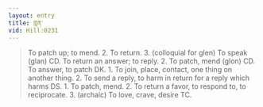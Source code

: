 ```yaml
---
layout: entry
title: གླན་
vid: Hill:0231
---
```

> To patch up; to mend\. 2\. To return\. 3\. (colloquial for glen) To speak (glan) CD\. To return an answer; to reply\. 2\. To patch, mend (glon) CD\. To answer, to patch DK\. 1\. To join, place, contact, one thing on another thing\. 2\. To send a reply, to harm in return for a reply which harms DS\. 1\. To patch, mend\. 2\. To return a favor, to respond to, to reciprocate\. 3\. (archaic) To love, crave, desire TC\.


